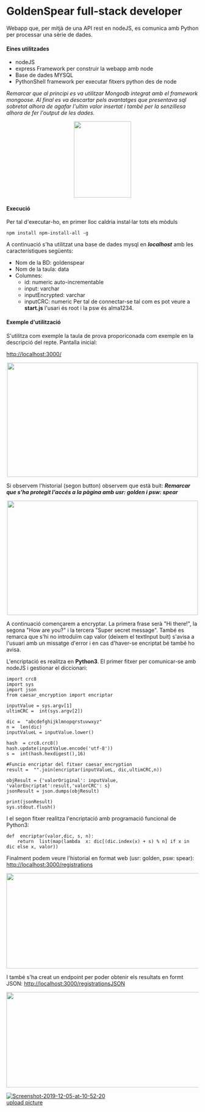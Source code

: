 
# GoldenSpear full-stack developer
Webapp que, per mitjà de una API rest en nodeJS, es comunica amb Python per processar una sèrie de dades. 

#### Eines utilitzades
  - nodeJS
  - express Framework per construir la webapp amb node
  - Base de dades MYSQL 
  - PythonShell framework per executar fitxers python des de node
 
*Remarcar que al principi es va utilitzar Mongodb integrat amb el framework mongoose. Al final es va descartar pels avantatges que presentava sql sobretot alhora de agafar l'ultim valor insertat i també per la senzillesa alhora de fer l'output de les dades.*

<p align="center">
  <img width="150" height="200" src="https://i.ibb.co/6B1nRws/Screenshot-2019-12-04-at-20-43-42.png">
</p>

#### Execució
Per tal d'executar-ho, en primer lloc caldria instal·lar tots els mòduls
```
npm install npm-install-all -g
```
A continuació s'ha utilitzat una base de dades mysql en ***localhost***  amb les característiques següents:

- Nom de la BD: goldenspear
- Nom de la taula: data
- Columnes:
	- id: numeric auto-incrementable
	- input: varchar
	- inputEncrypted: varchar
	- inputCRC: numeric
Per tal de connectar-se tal com es pot veure a **start.js** l'usari és root i la psw és alma1234.

#### Exemple d'utilització
S'utilitza com exemple la taula de prova proporiconada com exemple en la descripció del repte. 
Pantalla inicial:

[http://localhost:3000/](http://localhost:3000/)
<p align="center">
  <img width="500" height="300" src="https://i.ibb.co/Rzbkn0z/Screenshot-2019-12-04-at-21-52-57.png">
</p>

Si observem l'historial (segon button) observem que està buit:
***Remarcar que s'ha protegit l'accés a la pàgina amb usr: golden i psw: spear***
<p align="center">
  <img width="500" height="300" src="https://i.ibb.co/XkPSdsf/Screenshot-2019-12-04-at-21-56-43.png
">
</p>

A continuació començarem a encryptar. La primera frase serà "Hi there!", la segona "How are you?" i la tercera "Super secret message".  També es remarca que s'hi no introduïm cap valor (deixem el textInput buit) s'avisa a l'usuari amb un missatge d'error i en cas d'haver-se encriptat bé també ho avisa. 

L'encriptació es realitza en **Python3**. El primer fitxer per comunicar-se amb nodeJS i gestionar el diccionari:
````
import crc8
import sys
import json
from caesar_encryption import encriptar

inputValue = sys.argv[1]
ultimCRC =  int(sys.argv[2])

dic =  "abcdefghijklmnopqrstuvwxyz"
n =  len(dic)
inputValueL = inputValue.lower()

hash  = crc8.crc8()
hash.update(inputValue.encode('utf-8'))
s =  int(hash.hexdigest(),16)

#Funcio encriptar del fitxer caesar_encryption
result =  "".join(encriptar(inputValueL, dic,ultimCRC,n))

objResult = {'valorOriginal': inputValue, 'valorEncriptat':result,'valorCRC': s}
jsonResult = json.dumps(objResult)

print(jsonResult)
sys.stdout.flush()
````

I el segon fitxer realitza l'encriptació amb programació funcional de Python3:
```
def  encriptar(valor,dic, s, n):
	return  list(map(lambda  x: dic[(dic.index(x) + s) % n] if x in dic else x, valor))
```

Finalment podem veure l'historial en format web (usr: golden, psw: spear):
[http://localhost:3000/registrations](http://localhost:3000/registrations?)


<p align="center">
  <img width="600" height="250" src="https://i.ibb.co/BGN5fJc/Screenshot-2019-12-05-at-10-50-16.png
">
</p>

I també s'ha creat un endpoint per poder obtenir els resultats en formt JSON:
[http://localhost:3000/registrationsJSON](http://localhost:3000/registrationsJSON)

  <img width="600" height="250" src="https://i.ibb.co/Z6Q9L6r/Screenshot-2019-12-05-at-10-52-20.png
">
</p>
<a href="https://ibb.co/nsXpgsy"><img src="https://i.ibb.co/Z6Q9L6r/Screenshot-2019-12-05-at-10-52-20.png" alt="Screenshot-2019-12-05-at-10-52-20" border="0"></a><br /><a target='_blank' href='https://es.imgbb.com/'>upload picture</a><br />
